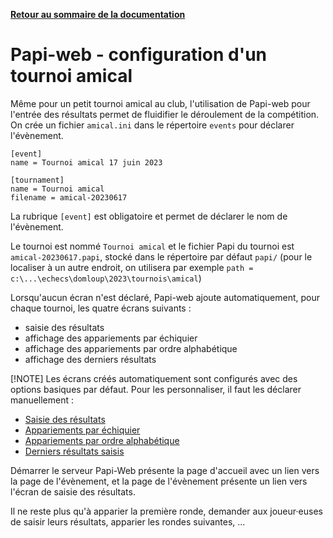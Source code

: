 **[Retour au sommaire de la documentation](../README.md)**

# Papi-web - configuration d'un tournoi amical

Même pour un petit tournoi amical au club, l'utilisation de Papi-web pour l'entrée des résultats permet de fluidifier le déroulement de la compétition.
On crée un fichier `amical.ini` dans le répertoire `events` pour déclarer l'évènement.
```
[event]
name = Tournoi amical 17 juin 2023

[tournament] 
name = Tournoi amical
filename = amical-20230617
```
La rubrique `[event]` est obligatoire et permet de déclarer le nom de l'évènement.

Le tournoi est nommé `Tournoi amical` et le fichier Papi du tournoi est `amical-20230617.papi`, stocké dans le répertoire par défaut `papi/` (pour le localiser à un autre endroit, on utilisera par exemple `path = c:\...\echecs\domloup\2023\tournois\amical`)

Lorsqu'aucun écran n'est déclaré, Papi-web ajoute automatiquement, pour chaque tournoi, les quatre écrans suivants :
- saisie des résultats
- affichage des appariements par échiquier
- affichage des appariements par ordre alphabétique
- affichage des derniers résultats

[!NOTE]
Les écrans créés automatiquement sont configurés avec des options basiques par défaut. Pour les personnaliser, il faut les déclarer manuellement :
- [Saisie des résultats](docs/21-update.md)
- [Appariements par échiquier](docs/22-pairings-by-board.md)
- [Appariements par ordre alphabétique](docs/23-pairings-by-player.md)
- [Derniers résultats saisis](docs/24-pairings-by-player.md)

Démarrer le serveur Papi-Web présente la page d'accueil avec un lien vers la page de l'évènement, et la page de l'évènement présente un lien vers l'écran de saisie des résultats.

Il ne reste plus qu'à apparier la première ronde, demander aux joueur·euses de saisir leurs résultats, apparier les rondes suivantes, ...

